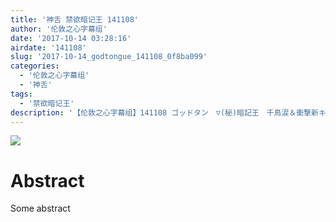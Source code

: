 ```yaml
---
title: '神舌 禁欲暗记王 141108'
author: '伦敦之心字幕组'
date: '2017-10-14 03:28:16'
airdate: '141108'
slug: '2017-10-14_godtongue_141108_0f8ba099'
categories: 
  - '伦敦之心字幕组'
  - '神舌'
tags: 
  - '禁欲暗记王'
description: '【伦敦之心字幕组】141108 ゴッドタン　▽(秘)暗記王　千鳥涙＆衝撃新キャラ'
---
```


![](https://i.imgur.com/nL7uuy1.jpg)
# Abstract
Some abstract
